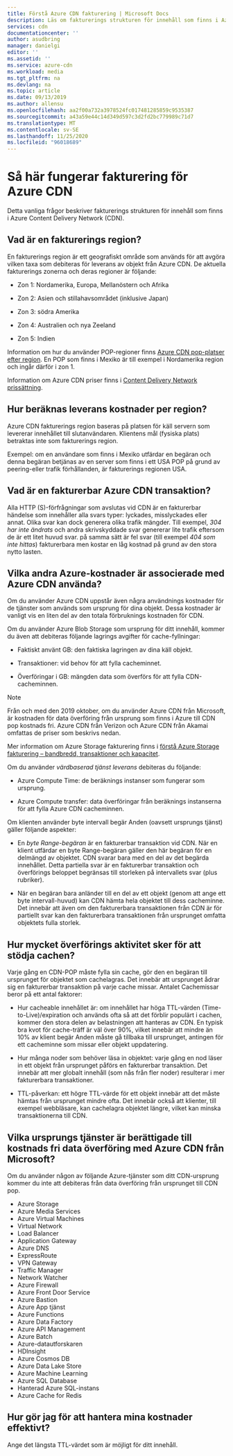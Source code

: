 ```yaml
---
title: Förstå Azure CDN fakturering | Microsoft Docs
description: Läs om fakturerings strukturen för innehåll som finns i Azure Content Delivery Network, inklusive fakturerings regioner, leverans avgifter och för att hantera kostnader.
services: cdn
documentationcenter: ''
author: asudbring
manager: danielgi
editor: ''
ms.assetid: ''
ms.service: azure-cdn
ms.workload: media
ms.tgt_pltfrm: na
ms.devlang: na
ms.topic: article
ms.date: 09/13/2019
ms.author: allensu
ms.openlocfilehash: aa2f00a732a3978524fc017481285859c9535387
ms.sourcegitcommit: a43a59e44c14d349d597c3d2fd2bc779989c71d7
ms.translationtype: MT
ms.contentlocale: sv-SE
ms.lasthandoff: 11/25/2020
ms.locfileid: "96018689"
---
```

# <a name="understanding-azure-cdn-billing"></a>Så här fungerar fakturering för Azure CDN

Detta vanliga frågor beskriver fakturerings strukturen för innehåll som finns i Azure Content Delivery Network (CDN).

## <a name="what-is-a-billing-region"></a>Vad är en fakturerings region?
En fakturerings region är ett geografiskt område som används för att avgöra vilken taxa som debiteras för leverans av objekt från Azure CDN. De aktuella fakturerings zonerna och deras regioner är följande:

- Zon 1: Nordamerika, Europa, Mellanöstern och Afrika

- Zon 2: Asien och stillahavsområdet (inklusive Japan)

- Zon 3: södra Amerika

- Zon 4: Australien och nya Zeeland

- Zon 5: Indien

Information om hur du använder POP-regioner finns [Azure CDN pop-platser efter region](./cdn-pop-locations.md). En POP som finns i Mexiko är till exempel i Nordamerika region och ingår därför i zon 1. 

Information om Azure CDN priser finns i [Content Delivery Network prissättning](https://azure.microsoft.com/pricing/details/cdn/).

## <a name="how-are-delivery-charges-calculated-by-region"></a>Hur beräknas leverans kostnader per region?
Azure CDN fakturerings region baseras på platsen för käll servern som levererar innehållet till slutanvändaren. Klientens mål (fysiska plats) betraktas inte som fakturerings region.

Exempel: om en användare som finns i Mexiko utfärdar en begäran och denna begäran betjänas av en server som finns i ett USA POP på grund av peering-eller trafik förhållanden, är fakturerings regionen USA.

## <a name="what-is-a-billable-azure-cdn-transaction"></a>Vad är en fakturerbar Azure CDN transaktion?
Alla HTTP (S)-förfrågningar som avslutas vid CDN är en fakturerbar händelse som innehåller alla svars typer: lyckades, misslyckades eller annat. Olika svar kan dock generera olika trafik mängder. Till exempel, *304 har inte ändrats* och andra skrivskyddade svar genererar lite trafik eftersom de är ett litet huvud svar. på samma sätt är fel svar (till exempel *404 som inte hittas*) fakturerbara men kostar en låg kostnad på grund av den stora nytto lasten.

## <a name="what-other-azure-costs-are-associated-with-azure-cdn-use"></a>Vilka andra Azure-kostnader är associerade med Azure CDN använda?
Om du använder Azure CDN uppstår även några användnings kostnader för de tjänster som används som ursprung för dina objekt. Dessa kostnader är vanligt vis en liten del av den totala förbruknings kostnaden för CDN.

Om du använder Azure Blob Storage som ursprung för ditt innehåll, kommer du även att debiteras följande lagrings avgifter för cache-fyllningar:

- Faktiskt använt GB: den faktiska lagringen av dina käll objekt.

- Transaktioner: vid behov för att fylla cacheminnet.

- Överföringar i GB: mängden data som överförs för att fylla CDN-cacheminnen.

> [!NOTE]
> Från och med den 2019 oktober, om du använder Azure CDN från Microsoft, är kostnaden för data överföring från ursprung som finns i Azure till CDN pop kostnads fri. Azure CDN från Verizon och Azure CDN från Akamai omfattas de priser som beskrivs nedan.

Mer information om Azure Storage fakturering finns i [förstå Azure Storage fakturering – bandbredd, transaktioner och kapacitet](https://blogs.msdn.microsoft.com/windowsazurestorage/2010/07/08/understanding-windows-azure-storage-billing-bandwidth-transactions-and-capacity/).

Om du använder *värdbaserad tjänst leverans* debiteras du följande:

- Azure Compute Time: de beräknings instanser som fungerar som ursprung.

- Azure Compute transfer: data överföringar från beräknings instanserna för att fylla Azure CDN cacheminnen.

Om klienten använder byte intervall begär Anden (oavsett ursprungs tjänst) gäller följande aspekter:

- En *byte Range-begäran* är en fakturerbar transaktion vid CDN. När en klient utfärdar en byte Range-begäran gäller den här begäran för en delmängd av objektet. CDN svarar bara med en del av det begärda innehållet. Detta partiella svar är en fakturerbar transaktion och överförings beloppet begränsas till storleken på intervallets svar (plus rubriker).

- När en begäran bara anländer till en del av ett objekt (genom att ange ett byte intervall-huvud) kan CDN hämta hela objektet till dess cacheminne. Det innebär att även om den fakturerbara transaktionen från CDN är för partiellt svar kan den fakturerbara transaktionen från ursprunget omfatta objektets fulla storlek.

## <a name="how-much-transfer-activity-occurs-to-support-the-cache"></a>Hur mycket överförings aktivitet sker för att stödja cachen?
Varje gång en CDN-POP måste fylla sin cache, gör den en begäran till ursprunget för objektet som cachelagras. Det innebär att ursprunget ådrar sig en fakturerbar transaktion på varje cache missar. Antalet Cachemissar beror på ett antal faktorer:

- Hur cacheable innehållet är: om innehållet har höga TTL-värden (Time-to-Live)/expiration och används ofta så att det förblir populärt i cachen, kommer den stora delen av belastningen att hanteras av CDN. En typisk bra kvot för cache-träff är väl över 90%, vilket innebär att mindre än 10% av klient begär Anden måste gå tillbaka till ursprunget, antingen för ett cacheminne som missar eller objekt uppdatering.

- Hur många noder som behöver läsa in objektet: varje gång en nod läser in ett objekt från ursprunget påförs en fakturerbar transaktion. Det innebär att mer globalt innehåll (som nås från fler noder) resulterar i mer fakturerbara transaktioner.

- TTL-påverkan: ett högre TTL-värde för ett objekt innebär att det måste hämtas från ursprunget mindre ofta. Det innebär också att klienter, till exempel webbläsare, kan cachelagra objektet längre, vilket kan minska transaktionerna till CDN.

## <a name="which-origin-services-are-eligible-for-free-data-transfer-with-azure-cdn-from-microsoft"></a>Vilka ursprungs tjänster är berättigade till kostnads fri data överföring med Azure CDN från Microsoft? 
Om du använder någon av följande Azure-tjänster som ditt CDN-ursprung kommer du inte att debiteras från data överföring från ursprunget till CDN pop. 

- Azure Storage
- Azure Media Services
- Azure Virtual Machines
- Virtual Network
- Load Balancer
- Application Gateway
- Azure DNS
- ExpressRoute
- VPN Gateway
- Traffic Manager
- Network Watcher
- Azure Firewall
- Azure Front Door Service
- Azure Bastion
- Azure App tjänst
- Azure Functions
- Azure Data Factory
- Azure API Management
- Azure Batch 
- Azure-datautforskaren
- HDInsight
- Azure Cosmos DB
- Azure Data Lake Store
- Azure Machine Learning 
- Azure SQL Database
- Hanterad Azure SQL-instans
- Azure Cache for Redis

## <a name="how-do-i-manage-my-costs-most-effectively"></a>Hur gör jag för att hantera mina kostnader effektivt?
Ange det längsta TTL-värdet som är möjligt för ditt innehåll.